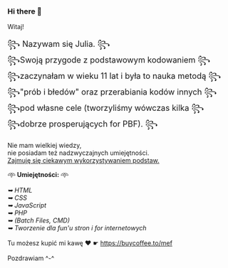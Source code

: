 ### Hi there 👋
Witaj!</br></br>
<font size="4">꧂ Nazywam się Julia. ꧂</br>
꧂Swoją przygode z podstawowym kodowaniem ꧂</br>
꧂zaczynałam w wieku 11 lat i była to nauka metodą ꧂</br>
꧂"prób i błedów" oraz przerabiania kodów innych ꧂</br>
꧂pod własne cele (tworzyliśmy wówczas kilka ꧂</br>
꧂dobrze prosperujących for PBF). ꧂</br></font>
</br>
Nie mam wielkiej wiedzy, </br>
nie posiadam też nadzwyczajnych umiejętności. </br>
<u>Zajmuję się ciekawym wykorzystywaniem podstaw.</u>

𖥸<b> Umiejętności: </b>𖥸
</br><i>
</br>➥ HTML
</br>➥ CSS
</br>➥ JavaScript
</br>➥ PHP
</br>➥ (Batch Files, CMD)
</br>➥ Tworzenie dla fun'u stron i for internetowych</i>
</br>
</br>Tu możesz kupić mi kawę ❤ ☛ https://buycoffee.to/mef
</br>
</br>Pozdrawiam ^-^
<!--
**Cryptoliber/Cryptoliber** is a ✨ _special_ ✨ repository because its `README.md` (this file) appears on your GitHub profile.

Here are some ideas to get you started:

- 🔭 I’m currently working on ...
- 🌱 I’m currently learning ...
- 👯 I’m looking to collaborate on ...
- 🤔 I’m looking for help with ...
- 💬 Ask me about ...
- 📫 How to reach me: ...
- 😄 Pronouns: ...
- ⚡ Fun fact: ...
-->
